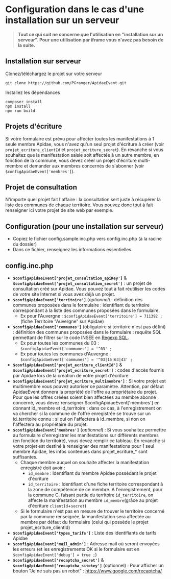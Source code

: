 # Configuration dans le cas d'une installation sur un serveur

> **Tout ce qui suit ne concerne que l'utilisation en "installation sur un serveur". Pour une utilisation par iframe vous n'avez pas besoin de la suite.**

## Installation sur serveur
Clonez/téléchargez le projet sur votre serveur

```
git clone https://github.com/PGranger/ApidaeEvent.git
```

Installez les dépendances

```
composer install
npm install
npm run build
```

## Projets d'écriture
Si votre formulaire est prévu pour affecter toutes les manifestations à 1 seule membre Apidae, vous n'avez qu'un seul projet d'écriture à créer (voir `projet_ecriture_clientId` et `projet_ecriture_secret`).
En revanche si vous souhaitez que la manifestation saisie soit affectée à un autre membre, en fonction de la commune, vous devez créer un projet d'écriture multi-membre et demander aux membres concernés de s'abonner (voir `$configApidaeEvent['membres']`).

## Projet de consultation
N'importe quel projet fait l'affaire : la consultation sert juste à récupérer la liste des communes de chaque territoire. Vous pouvez donc tout à fait renseigner ici votre projet de site web par exemple.

## Configuration (pour une installation sur serveur)
* Copiez le fichier config.sample.inc.php vers config.inc.php (à la racine du dossier)
* Dans ce fichier, renseignez les informations essentielles

## config.inc.php
* **`$configApidaeEvent['projet_consultation_apiKey']`** & **`$configApidaeEvent['projet_consultation_secret']`** : un projet de consultation créé sur Apidae. Vous pouvez tout à fait réutiliser les codes de votre site Internet si vous avez déjà un projet.
* **`$configApidaeEvent['territoire']`** (*optionnel*) : définition des communes proposées dans le formulaire : identifiant du territoire correspondant à la liste des communes proposées dans le formulaire.
	* Ex pour l'Auvergne : `$configApidaeEvent['territoire'] = 711392 ;` (fiche Territoire "Auvergne" sur Apidae)
* **`$configApidaeEvent['communes']`** (obligatoire si territoire n'est pas défini) : définition des communes proposées dans le formulaire : requête SQL permettant de filtrer sur le code INSEE en [Regexp SQL](http://www.tutorialspoint.com/mysql/mysql-regexps.htm).
	* Ex pour toutes les communes du 03 : `$configApidaeEvent['communes'] = '^03' ;`
	* Ex pour toutes les communes d'Auvergne : `$configApidaeEvent['communes'] = '^03|15|63|43' ;`
* **`$configApidaeEvent['projet_ecriture_clientId']`** & **`$configApidaeEvent['projet_ecriture_secret']`** : codes d'accès fournis par Apidae lors de la création de votre projet d'écriture
* **`$configApidaeEvent['projet_ecriture_multimembre']`** : Si votre projet est multimembre vous pouvez autoriser ce paramètre. Attention, par défaut ApidaeEvent donnera la propriété de l'offre au propriétaire du projet. Pour que les offres créées soient bien affectées au membre abonné concerné, vous devez renseigner $configApidaeEvent['membres'] en donnant id_membre et id_territoire : dans ce cas, à l'enregistrement on va chercher si la commune de l'offre enregistrée se trouve sur un id_territoire connu : si oui on l'affectera à id_membre, si non on l'affectera au propriétaire du projet.
* **`$configApidaeEvent['membres']`** (*optionnel*) : Si vous souhaitez permettre au formulaire d'enregistrer les manifestations sur différents membres (en fonction du territoire), vous devez remplir ce tableau. En revanche si votre projet est destiné à renseigner des manifestations pour 1 seul membre Apidae, les infos contenues dans projet_ecriture_* sont suffisantes.
	* Chaque membre auquel on souhaite affecter la manifestation enregistré doit avoir :
		* `id_membre` : Identifiant du membre Apidae possédant le projet d'écriture
		* `id_territoire` : Identifiant d'une fiche territoire correspondant à la zone de compétence de ce membre. A l'enregistrement, pour la commune C, faisant partie du territoire `id_territoire`, on affecte la manifestation au membre `id_membre`(grâce au projet d'écriture `clientId`+`secret`)
	* Si le formulaire n'est pas en mesure de trouver le territoire concerné par la commune renseignée, la manifestation sera affectée au membre par défaut du formulaire (celui qui possède le projet projet_ecriture_clientId)
* **`$configApidaeEvent['types_tarifs']`** : Liste des identifiants de tarifs Apidae
* **`$configApidaeEvent['mail_admin']`** : Adresse mail où seront envoyées les erreurs (et les enregistrements OK si le formulaire est en `$configApidaeEvent['debug'] = true ;`)
* **`$configApidaeEvent['recaptcha_secret']`** & **`$configApidaeEvent['recaptcha_sitekey']`** (optionnel) : Pour afficher un bouton "Je ne suis pas un robot" : https://www.google.com/recaptcha/
